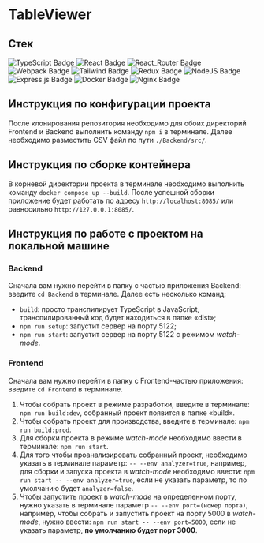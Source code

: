 # TableViewer

## Стек
![TypeScript Badge](https://img.shields.io/badge/TypeScript-informational?style=for-the-badge&logo=typescript&labelColor=rgb(30,30,46)&color=rgb(30,30,46))
![React Badge](https://img.shields.io/badge/React-informational?style=for-the-badge&logo=react&labelColor=rgb(30,30,46)&color=rgb(30,30,46))
![React_Router Badge](https://img.shields.io/badge/React_Router-informational?style=for-the-badge&logo=react-router&labelColor=rgb(30,30,46)&color=rgb(30,30,46))
![Webpack Badge](https://img.shields.io/badge/Webpack-informational?style=for-the-badge&logo=webpack&labelColor=rgb(30,30,46)&color=rgb(30,30,46))
![Tailwind Badge](https://img.shields.io/badge/Tailwind_CSS-informational?style=for-the-badge&logo=tailwind-css&labelColor=rgb(30,30,46)&color=rgb(30,30,46))
![Redux Badge](https://img.shields.io/badge/Redux-informational?style=for-the-badge&logo=redux&labelColor=rgb(30,30,46)&color=rgb(30,30,46)&logoColor=rgb(118,74,188))
![NodeJS Badge](https://img.shields.io/badge/Node.JS-informational?style=for-the-badge&logo=node.js&labelColor=rgb(30,30,46)&color=rgb(30,30,46))
![Express.js Badge](https://img.shields.io/badge/Express.JS-informational?style=for-the-badge&logo=express&labelColor=rgb(30,30,46)&color=rgb(30,30,46)&logoColor=%2361DAFB)
![Docker Badge](https://img.shields.io/badge/Docker-informational?style=for-the-badge&logo=docker&labelColor=rgb(30,30,46)&color=rgb(30,30,46))
![Nginx Badge](https://img.shields.io/badge/Nginx-informational?style=for-the-badge&logo=nginx&labelColor=rgb(30,30,46)&color=rgb(30,30,46)&logoColor=%23009639)

## Инструкция по конфигурации проекта
После клонирования репозитория необходимо для обоих директорий Frontend и Backend выполнить команду `npm i` в терминале. Далее необходимо разместить CSV файл по пути `./Backend/src/`.

## Инструкция по сборке контейнера
В корневой директории проекта в терминале необходимо выполнить команду `docker compose up --build`. После успешной сборки приложение будет работать по адресу `http://localhost:8085/` или равносильно `http://127.0.0.1:8085/`.

## Инструкция по работе с проектом на локальной машине

### Backend
Сначала вам нужно перейти в папку с частью приложения Backend: введите `cd Backend` в терминале.
Далее есть несколько команд:
- `build`: просто транспилирует TypeScript в JavaScript, транспилированный код будет находиться в папке «dist»;
- `npm run setup`: запустит сервер на порту 5122;
- `npm run start`: запустит сервер на порту 5122 с режимом *watch-mode*.

### Frontend
Сначала вам нужно перейти в папку с Frontend-частью приложения: введите `cd Frontend` в терминале.

1. Чтобы собрать проект в режиме разработки, введите в терминале: `npm run build:dev`, собранный проект появится в папке «build».
2. Чтобы собрать проект для производства, введите в терминале: `npm run build:prod`.
3. Для сборки проекта в режиме *watch-mode* необходимо ввести в терминале: `npm run start`.
4. Для того чтобы проанализировать собранный проект, необходимо указать в терминале параметр: `-- --env analyzer=true`, например, для сборки и запуска проекта в *watch-mode* необходимо ввести: `npm run start -- --env analyzer=true`, если не указать параметр, то по умолчанию будет `analyzer=false`.
5. Чтобы запустить проект в *watch-mode* на определенном порту, нужно указать в терминале параметр `-- --env port=(номер порта)`, например, чтобы собрать и запустить проект на порту 5000 в *watch-mode*, нужно ввести: `npm run start -- --env port=5000`, если не указать параметр, **по умолчанию будет порт 3000**.
